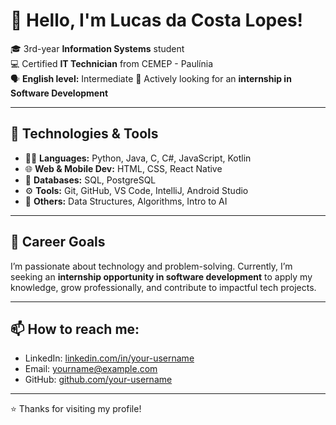 # 👋 Hello, I'm Lucas da Costa Lopes!

🎓 3rd-year **Information Systems** student  
💻 Certified **IT Technician** from CEMEP - Paulínia  
🗣️ **English level:** Intermediate
🚀 Actively looking for an **internship in Software Development**

---

## 🧠 Technologies & Tools

- 👨‍💻 **Languages:** Python, Java, C, C#, JavaScript, Kotlin  
- 🌐 **Web & Mobile Dev:** HTML, CSS, React Native  
- 💾 **Databases:** SQL, PostgreSQL 
- ⚙️ **Tools:** Git, GitHub, VS Code, IntelliJ, Android Studio  
- 🤖 **Others:** Data Structures, Algorithms, Intro to AI

---

## 🎯 Career Goals

I’m passionate about technology and problem-solving. Currently, I’m seeking an **internship opportunity in software development** to apply my knowledge, grow professionally, and contribute to impactful tech projects.

---

## 📫 How to reach me:

- LinkedIn: [linkedin.com/in/your-username](https://linkedin.com/in/your-username)  
- Email: yourname@example.com  
- GitHub: [github.com/your-username](https://github.com/your-username)

---

⭐ Thanks for visiting my profile!

